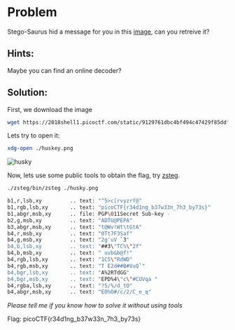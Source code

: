 # Problem
Stego-Saurus hid a message for you in this [image](https://2018shell1.picoctf.com/static/9129761dbc4bf494c47429f85ddf7434/husky.png), can you retreive it?

## Hints:
Maybe you can find an online decoder?

## Solution:

First, we download the image
```bash
wget https://2018shell1.picoctf.com/static/9129761dbc4bf494c47429f85ddf7434/husky.png
```

Lets try to open it:
```bash
xdg-open ./huskey.png
```

![husky](./husky.png)

Now, lets use some public tools to obtain the flag, try [zsteg](https://github.com/zed-0xff/zsteg).
```bash
./zsteg/bin/zsteg ./husky.png

b1,r,lsb,xy         .. text: "^5>c[rvyzrf@"
b1,rgb,lsb,xy       .. text: "picoCTF{r34d1ng_b37w33n_7h3_by73s}"
b1,abgr,msb,xy      .. file: PGP\011Secret Sub-key -
b2,g,msb,xy         .. text: "ADTU@PEPA"
b3,abgr,msb,xy      .. text: "t@Wv!Wt\tGtA"
b4,r,msb,xy         .. text: "0Tt7F3Saf"
b4,g,msb,xy         .. text: "2g'uV `3"
b4,b,lsb,xy         .. text: "##3\"TC%\"2f"
b4,b,msb,xy         .. text: " uvb&b@f!"
b4,rgb,lsb,xy       .. text: "1C5\"RdWD"
b4,rgb,msb,xy       .. text: "T E2d##B#VuQ`"
b4,bgr,lsb,xy       .. text: "A%2RTdGG"
b4,bgr,msb,xy       .. text: "EPD%4\"c\"#CUVqa "
b4,rgba,lsb,xy      .. text: "?5/%/d_tO"
b4,abgr,msb,xy      .. text: "EO%O#/c/2/C_e_q"
```

*Please tell me if you know how to solve it without using tools*

Flag: picoCTF{r34d1ng_b37w33n_7h3_by73s}
